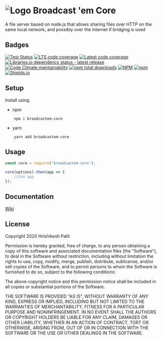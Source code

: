 # ![Logo](https://i.imgur.com/JAukmcD.png) Broadcast 'em Core

A file server based on node.js that allows sharing files over HTTP on the same
local network, and possibly over the internet if bridging is used

## Badges

[![Test Status](https://img.shields.io/gitlab/pipeline/riskycase/broadcastem-core/trunk?label=Tests&logo=Gitlab)](https://gitlab.com/riskycase/broadcastem-core)
[![LTS code coverage](https://img.shields.io/gitlab/coverage/riskycase/broadcastem-core/trunk?job_name=Coverage%20LTS&label=LTS%20Coverage&logo=Node.js)](https://gitlab.com/riskycase/broadcastem-core/-/pipelines/)
[![Latest code coverage](https://img.shields.io/gitlab/coverage/riskycase/broadcastem-core/trunk?job_name=Coverage%20Latest&label=Latest%20Version%20Coverage&logo=Node.js)](https://gitlab.com/riskycase/broadcastem-core/-/pipelines/)
[![Libraries.io dependency status - latest release](https://img.shields.io/librariesio/release/npm/broadcastem-core?label=Dependencies%20%28published%20version%29)](https://libraries.io/npm/broadcastem-core)
[![Code Climate maintainability](https://img.shields.io/codeclimate/maintainability/riskycase/broadcastem-core?label=Code%20Quality&logo=Code%20Climate)](https://codeclimate.com/github/riskycase/broadcastem-core)
[![npm total downloads](https://img.shields.io/npm/dt/broadcastem-core?label=Total%20Downloads&logo=npm)](https://www.npmjs.com/package/broadcastem-core)
[![NPM](https://img.shields.io/npm/l/broadcastem-core?color=blue&label=License)](https://en.wikipedia.org/wiki/MIT_License)
[![npm](https://img.shields.io/npm/v/broadcastem-core?label=Latest%20Version)](https://www.npmjs.com/package/broadcastem-core)
[![Shields.io](https://img.shields.io/badge/Badge%20Provider-Shields.io-brightgreen)](https://shields.io/)

## Setup

Install using

-   npm

```
	npm i broadcastem-core
```

-   yarn

```
	yarn add broadcastem-core
```

## Usage

```js
const core = require('broadcastem-core');

core(options).then(app => {
	//Use app
});
```

## Documentation

[Wiki](https://gitlab.com/riskycase/broadcastem-core/-/wikis/Home)

## License

Copyright 2020 Hrishikesh Patil

Permission is hereby granted, free of charge, to any person obtaining a copy of this software and associated documentation files (the "Software"), to deal in the Software without restriction, including without limitation the rights to use, copy, modify, merge, publish, distribute, sublicense, and/or sell copies of the Software, and to permit persons to whom the Software is furnished to do so, subject to the following conditions:

The above copyright notice and this permission notice shall be included in all copies or substantial portions of the Software.

THE SOFTWARE IS PROVIDED "AS IS", WITHOUT WARRANTY OF ANY KIND, EXPRESS OR IMPLIED, INCLUDING BUT NOT LIMITED TO THE WARRANTIES OF MERCHANTABILITY, FITNESS FOR A PARTICULAR PURPOSE AND NONINFRINGEMENT. IN NO EVENT SHALL THE AUTHORS OR COPYRIGHT HOLDERS BE LIABLE FOR ANY CLAIM, DAMAGES OR OTHER LIABILITY, WHETHER IN AN ACTION OF CONTRACT, TORT OR OTHERWISE, ARISING FROM, OUT OF OR IN CONNECTION WITH THE SOFTWARE OR THE USE OR OTHER DEALINGS IN THE SOFTWARE.
